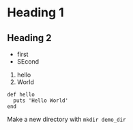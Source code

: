 # Heading 1
## Heading 2

* first
* SEcond

1. hello
2. World

```
def hello
  puts 'Hello World'
end
```

Make a new directory with `mkdir demo_dir`
